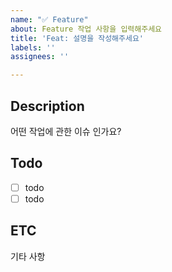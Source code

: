 ```yaml
---
name: "✅ Feature"
about: Feature 작업 사항을 입력해주세요
title: 'Feat: 설명을 작성해주세요'
labels: ''
assignees: ''

---
```


## Description
어떤 작업에 관한 이슈 인가요?

## Todo
- [ ] todo
- [ ] todo

## ETC
기타 사항
